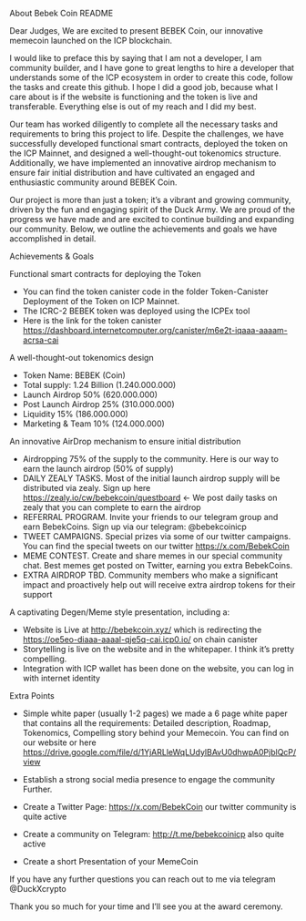 About Bebek Coin README

Dear Judges,
We are excited to present BEBEK Coin, our innovative memecoin launched on the ICP blockchain.

I would like to preface this by saying that I am not a developer, I am community builder, and I have gone to great lengths to hire a developer that understands some of the ICP ecosystem in order to create this code, follow the tasks and create this github. I hope I did a good job, because what I care about is if the website is functioning and the token is live and transferable. Everything else is out of my reach and I did my best.

Our team has worked diligently to complete all the necessary tasks and requirements to bring this project to life. Despite the challenges, we have successfully developed functional smart contracts, deployed the token on the ICP Mainnet, and designed a well-thought-out tokenomics structure. Additionally, we have implemented an innovative airdrop mechanism to ensure fair initial distribution and have cultivated an engaged and enthusiastic community around BEBEK Coin.

Our project is more than just a token; it’s a vibrant and growing community, driven by the fun and engaging spirit of the Duck Army. We are proud of the progress we have made and are excited to continue building and expanding our community. Below, we outline the achievements and goals we have accomplished in detail.

Achievements & Goals

Functional smart contracts for deploying the Token
* You can find the token canister code in the folder Token-Canister
Deployment of the Token on ICP Mainnet.
* The ICRC-2 BEBEK token was deployed using the ICPEx tool
* Here is the link for the token canister https://dashboard.internetcomputer.org/canister/m6e2t-iqaaa-aaaam-acrsa-cai

A well-thought-out tokenomics design
* Token Name: BEBEK (Coin)
* Total supply: 1.24 Billion (1.240.000.000)
* Launch Airdrop 50% (620.000.000)
* Post Launch Airdrop 25% (310.000.000)
* Liquidity 15% (186.000.000)
* Marketing & Team 10% (124.000.000)

An innovative AirDrop mechanism to ensure initial distribution
* Airdropping 75% of the supply to the community. Here is our way to earn the launch airdrop (50% of supply)
* DAILY ZEALY TASKS. Most of the initial launch airdrop supply will be distributed via zealy. Sign up here  https://zealy.io/cw/bebekcoin/questboard <- We post daily tasks on zealy that you can complete to earn the airdrop
* REFERRAL PROGRAM. Invite your friends to our telegram group and earn BebekCoins. Sign up via our telegram: @bebekcoinicp
* TWEET CAMPAIGNS. Special prizes via some of our twitter campaigns. You can find the special tweets on our twitter https://x.com/BebekCoin
* MEME CONTEST. Create and share memes in our special community chat. Best memes get posted on Twitter, earning you extra BebekCoins.
* EXTRA AIRDROP TBD. Community members who make a significant impact and proactively help out will receive extra airdrop tokens for their support

A captivating Degen/Meme style presentation, including a:
* Website is Live at http://bebekcoin.xyz/ which is redirecting the https://oe5eo-diaaa-aaaal-qje5q-cai.icp0.io/ on chain canister
* Storytelling is live on the website and in the whitepaper. I think it’s pretty compelling.
* Integration with ICP wallet has been done on the website, you can log in with internet identity


Extra Points

* Simple white paper (usually 1-2 pages) we made a 6 page white paper that contains all the requirements: Detailed description, Roadmap, Tokenomics, Compelling story behind your Memecoin. You can find on our website or here https://drive.google.com/file/d/1YjARLleWqLUdylBAvU0dhwpA0PjblQcP/view

* Establish a strong social media presence to engage the community
Further. 
* Create a Twitter Page: https://x.com/BebekCoin our twitter community is quite active
* Create a community on Telegram: http://t.me/bebekcoinicp also quite active
* Create a short Presentation of your MemeCoin


If you have any further questions you can reach out to me via telegram @DuckXcrypto


Thank you so much for your time and I’ll see you at the award ceremony.
